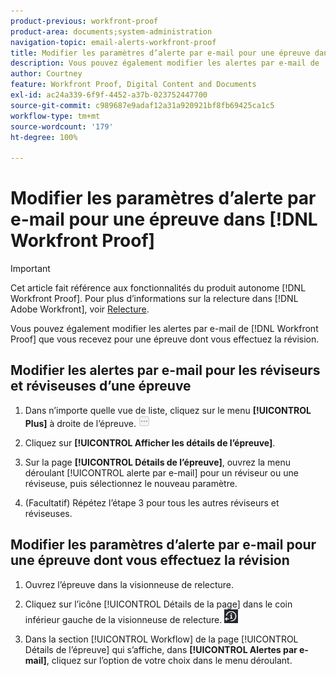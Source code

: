 ```yaml
---
product-previous: workfront-proof
product-area: documents;system-administration
navigation-topic: email-alerts-workfront-proof
title: Modifier les paramètres d’alerte par e-mail pour une épreuve dans  [!DNL Workfront Proof]
description: Vous pouvez également modifier les alertes par e-mail de  [!DNL Workfront Proof]  que vous recevez pour une épreuve dont vous effectuez la révision.
author: Courtney
feature: Workfront Proof, Digital Content and Documents
exl-id: ac24a339-6f9f-4452-a37b-023752447700
source-git-commit: c989687e9adaf12a31a920921bf8fb69425ca1c5
workflow-type: tm+mt
source-wordcount: '179'
ht-degree: 100%

---
```


# Modifier les paramètres d’alerte par e-mail pour une épreuve dans [!DNL Workfront Proof]

>[!IMPORTANT]
>
>Cet article fait référence aux fonctionnalités du produit autonome [!DNL Workfront Proof]. Pour plus d’informations sur la relecture dans [!DNL Adobe Workfront], voir [Relecture](../../../review-and-approve-work/proofing/proofing.md).

Vous pouvez également modifier les alertes par e-mail de [!DNL Workfront Proof] que vous recevez pour une épreuve dont vous effectuez la révision.

## Modifier les alertes par e-mail pour les réviseurs et réviseuses d’une épreuve

1. Dans n’importe quelle vue de liste, cliquez sur le menu **[!UICONTROL Plus]** à droite de l’épreuve. ![](assets/more-button-small.png)

1. Cliquez sur **[!UICONTROL Afficher les détails de l’épreuve]**.
1. Sur la page **[!UICONTROL Détails de l’épreuve]**, ouvrez la menu déroulant [!UICONTROL alerte par e-mail] pour un réviseur ou une réviseuse, puis sélectionnez le nouveau paramètre.
1. (Facultatif) Répétez l’étape 3 pour tous les autres réviseurs et réviseuses.

## Modifier les paramètres d’alerte par e-mail pour une épreuve dont vous effectuez la révision

1. Ouvrez l’épreuve dans la visionneuse de relecture.
1. Cliquez sur l’icône [!UICONTROL Détails de la page] dans le coin inférieur gauche de la visionneuse de relecture. ![Details_page_btn.png](assets/details-page-btn.png)

1. Dans la section [!UICONTROL Workflow] de la page [!UICONTROL Détails de l’épreuve] qui s’affiche, dans **[!UICONTROL Alertes par e-mail]**, cliquez sur l’option de votre choix dans le menu déroulant.
